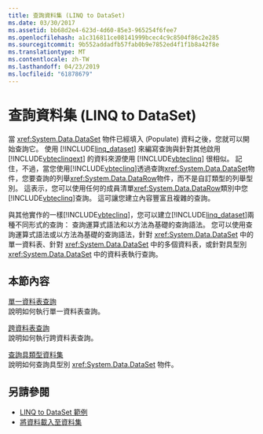 ```yaml
---
title: 查詢資料集 (LINQ to DataSet)
ms.date: 03/30/2017
ms.assetid: bb68d2e4-623d-4d60-85e3-965254f6fee7
ms.openlocfilehash: a1c316811ce08141999bcec4c9c8504f86c2e285
ms.sourcegitcommit: 9b552addadfb57fab0b9e7852ed4f1f1b8a42f8e
ms.translationtype: MT
ms.contentlocale: zh-TW
ms.lasthandoff: 04/23/2019
ms.locfileid: "61878679"
---
```

# <a name="querying-datasets-linq-to-dataset"></a>查詢資料集 (LINQ to DataSet)
當 <xref:System.Data.DataSet> 物件已經填入 (Populate) 資料之後，您就可以開始查詢它。 使用 [!INCLUDE[linq_dataset](../../../../includes/linq-dataset-md.md)] 來編寫查詢與針對其他啟用 [!INCLUDE[vbteclinqext](../../../../includes/vbteclinqext-md.md)] 的資料來源使用 [!INCLUDE[vbteclinq](../../../../includes/vbteclinq-md.md)] 很相似。 記住，不過，當您使用[!INCLUDE[vbteclinq](../../../../includes/vbteclinq-md.md)]透過查詢<xref:System.Data.DataSet>物件，您要查詢的列舉<xref:System.Data.DataRow>物件，而不是自訂類型的列舉型別。 這表示，您可以使用任何的成員清單<xref:System.Data.DataRow>類別中您[!INCLUDE[vbteclinq](../../../../includes/vbteclinq-md.md)]查詢。 這可讓您建立內容豐富且複雜的查詢。  
  
 與其他實作的一樣[!INCLUDE[vbteclinq](../../../../includes/vbteclinq-md.md)]，您可以建立[!INCLUDE[linq_dataset](../../../../includes/linq-dataset-md.md)]兩種不同形式的查詢： 查詢運算式語法和以方法為基礎的查詢語法。 您可以使用查詢運算式語法或以方法為基礎的查詢語法，針對 <xref:System.Data.DataSet> 中的單一資料表、針對 <xref:System.Data.DataSet> 中的多個資料表，或針對具型別 <xref:System.Data.DataSet> 中的資料表執行查詢。  
  
## <a name="in-this-section"></a>本節內容  
 [單一資料表查詢](../../../../docs/framework/data/adonet/single-table-queries-linq-to-dataset.md)  
 說明如何執行單一資料表查詢。  
  
 [跨資料表查詢](../../../../docs/framework/data/adonet/cross-table-queries-linq-to-dataset.md)  
 說明如何執行跨資料表查詢。  
  
 [查詢具類型資料集](../../../../docs/framework/data/adonet/querying-typed-datasets.md)  
 說明如何查詢具型別 <xref:System.Data.DataSet> 物件。  
  
## <a name="see-also"></a>另請參閱

- [LINQ to DataSet 範例](../../../../docs/framework/data/adonet/linq-to-dataset-examples.md)
- [將資料載入至資料集](../../../../docs/framework/data/adonet/loading-data-into-a-dataset.md)

